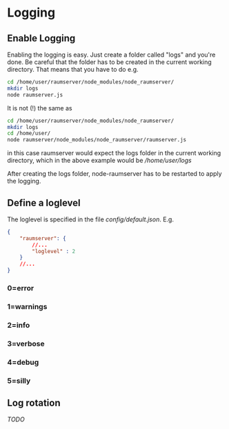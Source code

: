 # Logging

## Enable Logging
Enabling the logging is easy. Just create a folder called "logs" and you're done. 
Be careful that the folder has to be created in the current working directory. That means that you have to do e.g. 
```bash
cd /home/user/raumserver/node_modules/node_raumserver/
mkdir logs
node raumserver.js
```

It is not (!) the same as 
```bash
cd /home/user/raumserver/node_modules/node_raumserver/
mkdir logs
cd /home/user/
node raumserver/node_modules/node_raumserver/raumserver.js
```
in this case raumserver would expect the logs folder in the current working directory, which in the above example would be _/home/user/logs_

After creating the logs folder, node-raumserver has to be restarted to apply the logging. 

## Define a loglevel
The loglevel is specified in the file _config/default.json_. E.g.
```JSON
{
    "raumserver": {
        //...
        "loglevel" : 2 
    }
    //...
}
```

### 0=error
### 1=warnings
### 2=info
### 3=verbose 
### 4=debug
### 5=silly

## Log rotation
_TODO_